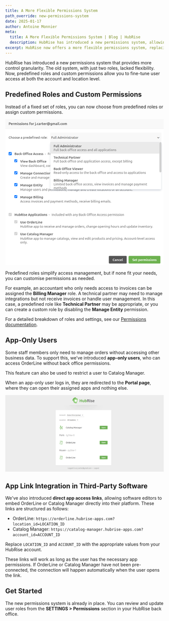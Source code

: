 ```yaml
---
title: A More Flexible Permissions System
path_override: new-permissions-system
date: 2025-01-17
author: Antoine Monnier
meta:
  title: A More Flexible Permissions System | Blog | HubRise
  description: HubRise has introduced a new permissions system, allowing more granular control over user access, app-only users, and better integration options.
excerpt: HubRise now offers a more flexible permissions system, replacing the old Admin/Manager model with predefined roles and custom permissions. This allows for better security and more control over user access.
---
```


[//]: # "Photo credits: https://pixabay.com/photos/castle-bridge-love-locks-padlock-3480601/"

HubRise has introduced a new permissions system that provides more control granularity. The old system, with just two roles, lacked flexibility. Now, predefined roles and custom permissions allow you to fine-tune user access at both the account and location level.

## Predefined Roles and Custom Permissions

Instead of a fixed set of roles, you can now choose from predefined roles or assign custom permissions.

![Permissions](./001-2x-permissions.png)

Predefined roles simplify access management, but if none fit your needs, you can customise permissions as needed.

For example, an accountant who only needs access to invoices can be assigned the **Billing Manager** role. A technical partner may need to manage integrations but not receive invoices or handle user management. In this case, a predefined role like **Technical Partner** may be appropriate, or you can create a custom role by disabling the **Manage Entity** permission.

For a detailed breakdown of roles and settings, see our [Permissions documentation](/docs/permissions).

## App-Only Users

Some staff members only need to manage orders without accessing other business data. To support this, we’ve introduced **app-only users**, who can access OrderLine without back office permissions.

This feature can also be used to restrict a user to Catalog Manager.

When an app-only user logs in, they are redirected to the **Portal page**, where they can open their assigned apps and nothing else.

![App-Only Users](./002-permissions-portal.png)

## App Link Integration in Third-Party Software

We've also introduced **direct app access links**, allowing software editors to embed OrderLine or Catalog Manager directly into their platform. These links are structured as follows:

- OrderLine: `https://orderline.hubrise-apps.com?location_id=LOCATION_ID`
- Catalog Manager: `https://catalog-manager.hubrise-apps.com?account_id=ACCOUNT_ID`

Replace `LOCATION_ID` and `ACCOUNT_ID` with the appropriate values from your HubRise account.

These links will work as long as the user has the necessary app permissions. If OrderLine or Catalog Manager have not been pre-connected, the connection will happen automatically when the user opens the link.

## Get Started

The new permissions system is already in place. You can review and update user roles from the **SETTINGS > Permissions** section in your HubRise back office.
